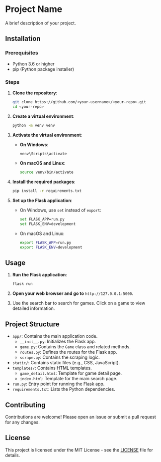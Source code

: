 # Project Name

A brief description of your project.

## Installation

### Prerequisites

- Python 3.6 or higher
- pip (Python package installer)

### Steps

1. **Clone the repository**:
    ```bash
    git clone https://github.com/<your-username>/<your-repo>.git
    cd <your-repo>
    ```

2. **Create a virtual environment**:
    ```bash
    python -m venv venv
    ```

3. **Activate the virtual environment**:

    - **On Windows**:
      ```bash
      venv\Scripts\activate
      ```

    - **On macOS and Linux**:
      ```bash
      source venv/bin/activate
      ```

4. **Install the required packages**:
    ```bash
    pip install -r requirements.txt
    ```

5. **Set up the Flask application**:

    - On Windows, use `set` instead of `export`:
      ```bash
      set FLASK_APP=run.py
      set FLASK_ENV=development
      ```

    - On macOS and Linux:
      ```bash
      export FLASK_APP=run.py
      export FLASK_ENV=development
      ```

## Usage

1. **Run the Flask application**:
    ```bash
    flask run
    ```

2. **Open your web browser and go to** `http://127.0.0.1:5000`.

3. Use the search bar to search for games. Click on a game to view detailed information.

## Project Structure

- `app/`: Contains the main application code.
  - `__init__.py`: Initializes the Flask app.
  - `game.py`: Contains the `Game` class and related methods.
  - `routes.py`: Defines the routes for the Flask app.
  - `scrape.py`: Contains the scraping logic.
- `static/`: Contains static files (e.g., CSS, JavaScript).
- `templates/`: Contains HTML templates.
  - `game_detail.html`: Template for game detail page.
  - `index.html`: Template for the main search page.
- `run.py`: Entry point for running the Flask app.
- `requirements.txt`: Lists the Python dependencies.

## Contributing

Contributions are welcome! Please open an issue or submit a pull request for any changes.

## License

This project is licensed under the MIT License - see the [LICENSE](LICENSE) file for details.